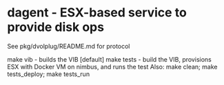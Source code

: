 # dagent - ESX-based service to provide disk ops

See pkg/dvolplug/README.md for protocol

make vib  - builds the VIB [default]
make tests - build the VIB, provisions ESX with Docker VM on nimbus, and runs the test
Also: make clean; make tests_deploy; make tests_run


